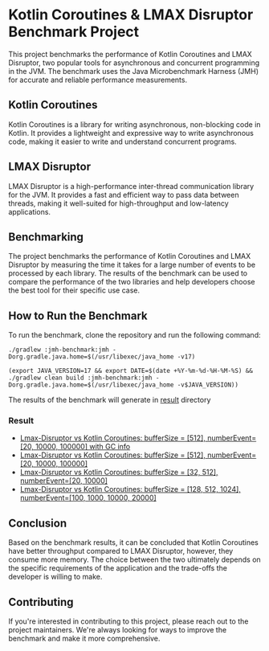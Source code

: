 # Kotlin Coroutines & LMAX Disruptor Benchmark Project

This project benchmarks the performance of Kotlin Coroutines and LMAX Disruptor, two popular tools for asynchronous and concurrent programming in the JVM. The benchmark uses the Java Microbenchmark Harness (JMH) for accurate and reliable performance measurements.

## Kotlin Coroutines

Kotlin Coroutines is a library for writing asynchronous, non-blocking code in Kotlin. It provides a lightweight and expressive way to write asynchronous code, making it easier to write and understand concurrent programs.

## LMAX Disruptor

LMAX Disruptor is a high-performance inter-thread communication library for the JVM. It provides a fast and efficient way to pass data between threads, making it well-suited for high-throughput and low-latency applications.

## Benchmarking

The project benchmarks the performance of Kotlin Coroutines and LMAX Disruptor by measuring the time it takes for a large number of events to be processed by each library. The results of the benchmark can be used to compare the performance of the two libraries and help developers choose the best tool for their specific use case.

## How to Run the Benchmark

To run the benchmark, clone the repository and run the following command:

```shell
./gradlew :jmh-benchmark:jmh -Dorg.gradle.java.home=$(/usr/libexec/java_home -v17)
```

```shell
(export JAVA_VERSION=17 && export DATE=$(date +%Y-%m-%d-%H-%M-%S) && ./gradlew clean build :jmh-benchmark:jmh -Dorg.gradle.java.home=$(/usr/libexec/java_home -v$JAVA_VERSION))
```

The results of the benchmark will generate in [result](result) directory

### Result

+ [Lmax-Disruptor vs Kotlin Coroutines: bufferSize = [512], numberEvent=[20, 10000, 100000] with GC info](https://jmh.morethan.io/?gist=e14ce0b67bfd95ab47e974fa36d2ae8f)
+ [Lmax-Disruptor vs Kotlin Coroutines: bufferSize = [512], numberEvent=[20, 10000, 100000]](https://jmh.morethan.io/?gist=33bfe82a8d42a77ccf89890a822bfd4e)
+ [Lmax-Disruptor vs Kotlin Coroutines: bufferSize = [32, 512], numberEvent=[20, 10000]](https://jmh.morethan.io/?gist=0c26adc21439d1674682880ffc5e1c2d)
+ [Lmax-Disruptor vs Kotlin Coroutines: bufferSize = [128, 512, 1024], numberEvent=[100, 1000, 10000, 20000]](https://jmh.morethan.io/?gist=3bd4037a941da944fe3a578ee2fe5fb6)

## Conclusion

Based on the benchmark results, it can be concluded that Kotlin Coroutines have better throughput compared to LMAX Disruptor, however, they consume more memory. The choice between the two ultimately depends on the specific requirements of the application and the trade-offs the developer is willing to make.

## Contributing

If you're interested in contributing to this project, please reach out to the project maintainers. We're always looking for ways to improve the benchmark and make it more comprehensive.
